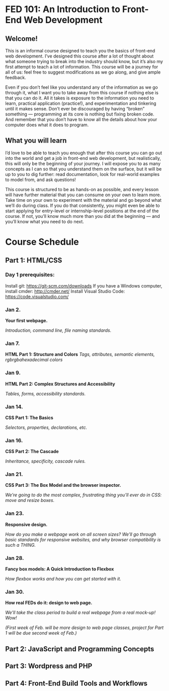 # FED 101: An Introduction to Front-End Web Development

## Welcome!
This is an informal course designed to teach you the basics of front-end web development. I’ve designed this course after a lot of thought about what someone trying to break into the industry should know, but it’s also my first attempt to teach a lot of information. This course will be a journey for all of us: feel free to suggest modifications as we go along, and give ample feedback.

Even if you don’t feel like you understand any of the information as we go through it, what I want you to take away from this course if nothing else is that you can do it. All it takes is exposure to the information you need to learn, practical application (practice!), and experimentation and tinkering until it makes sense. Don’t ever be discouraged by having “broken” something — programming at its core is nothing but fixing broken code. And remember that you don’t have to know all the details about how your computer does what it does to program.

## What you will learn
I’d love to be able to teach you enough that after this course you can go out into the world and get a job in front-end web development, but realistically, this will only be the beginning of your journey. I will expose you to as many concepts as I can so that you understand them on the surface, but it will be up to you to dig further: read documentation, look for real-world examples to model from, and ask questions!

This course is structured to be as hands-on as possible, and every lesson will have further material that you can consume on your own to learn more. Take time on your own to experiment with the material and go beyond what we’ll do during class. If you do that consistently, you might even be able to start applying for entry-level or internship-level positions at the end of the course. If not, you’ll know much more than you did at the beginning — and you’ll know what you need to do next.

# Course Schedule

## Part 1: HTML/CSS

### Day 1 prerequisites:
Install git: https://git-scm.com/downloads
If you have a Windows computer, install cmder: http://cmder.net/
Install Visual Studio Code: https://code.visualstudio.com/

### Jan 2.
**Your first webpage.**

_Introduction, command line, file naming standards._

### Jan 7.
**HTML Part 1: Structure and Colors**
_Tags, attributes, semantic elements, rgbrgbahexadecimal colors_

### Jan 9.
**HTML Part 2:  Complex Structures and Accessibility**

_Tables, forms, accessibility standards._

### Jan 14.
**CSS Part 1: The Basics**

_Selectors, properties, declarations, etc._

### Jan 16.
**CSS Part 2: The Cascade**

_Inheritance, specificity, cascade rules._

### Jan 21.
**CSS Part 3: The Box Model and the browser inspector.**

_We’re going to do the most complex, frustrating thing you’ll ever do in CSS: move and resize boxes._

### Jan 23.
**Responsive design.**

_How do you make a webpage work on all screen sizes? We’ll go through basic standards for responsive websites, and why browser compatibility is such a THING._

### Jan 28.
**Fancy box models: A Quick Introduction to Flexbox**

_How flexbox works and how you can get started with it._

### Jan 30.
**How real FEDs do it: design to web page.**

_We’ll take the class period to build a real webpage from a real mock-up! Wow!_


_(First week of Feb. will be more design to web page classes, project for Part 1 will be due second week of Feb.)_

## Part 2: JavaScript and Programming Concepts

## Part 3: Wordpress and PHP

## Part 4: Front-End Build Tools and Workflows
